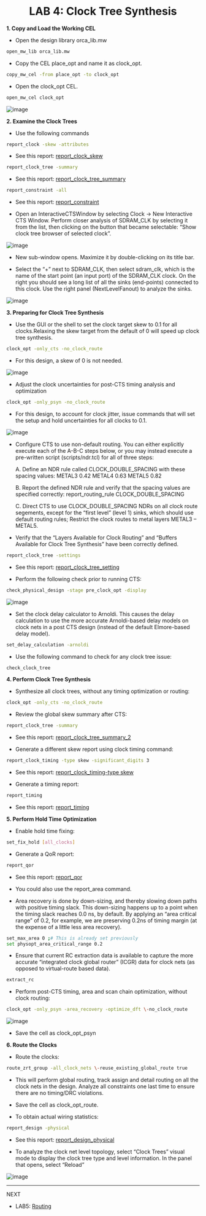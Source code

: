 <div align="center">

<h1>LAB 4: Clock Tree Synthesis</h1>
</div>


**1. Copy and Load the Working CEL** 

- Open the design library orca_lib.mw

```bash
open_mw_lib orca_lib.mw
```

- Copy the CEL place_opt and name it as clock_opt.
```bash
copy_mw_cel -from place_opt -to clock_opt
```


- Open the clock_opt CEL.
```bash
open_mw_cel clock_opt
```


![image](https://github.com/trong420/icc/assets/90754954/f1fa6c2e-0889-490d-a84b-acb67fe1589d)




**2. Examine the Clock Trees** 

- Use the following commands

```bash
report_clock -skew -attributes
```
- See this report: [report_clock_skew](https://github.com/trong420/icc/blob/main/lab4_cts/report-clock-skew.txt)

```bash
report_clock_tree -summary
```
- See this report: [report_clock_tree_summary](https://github.com/trong420/icc/blob/main/lab4_cts/report-clock-tree-summary.txt)

```bash
report_constraint -all
```
- See this report: [report_constraint](https://github.com/trong420/icc/blob/main/lab4_cts/report_constraint.txt)

- Open an InteractiveCTSWindow by selecting Clock -> New Interactive CTS Window. Perform closer analysis of SDRAM_CLK by selecting it from the list, then clicking on the button that became selectable: “Show clock tree browser of selected clock”.

![image](https://github.com/trong420/icc/assets/90754954/c5bc6996-0d95-44f8-a917-30800b14e753)

-  New sub-window opens. Maximize it by double-clicking on its title bar. 

- Select the “+” next to SDRAM_CLK, then select sdram_clk, which is the name of the start point (an input port) of the SDRAM_CLK clock. On the right you should see a long list of all the sinks (end-points) connected to this clock. Use the right panel (NextLevelFanout) to analyze the sinks.

![image](https://github.com/trong420/icc/assets/90754954/c0b3bfb9-29f2-42d9-9258-4b38cefef366)


**3. Preparing for Clock Tree Synthesis** 

- Use the GUI or the shell to set the clock target skew to 0.1 for all clocks.Relaxing the skew target from the default of 0 will speed up clock tree synthesis.

```bash
clock_opt -only_cts -no_clock_route
```
- For this design, a skew of 0 is not needed.
  
![image](https://github.com/trong420/icc/assets/90754954/955702a7-ba88-4e9e-a688-cd282cb1ffa5)

- Adjust the clock uncertainties for post-CTS timing analysis and optimization 

```bash
clock_opt -only_psyn -no_clock_route
```

- For this design, to account for clock jitter, issue commands that will set the setup and hold uncertainties for all clocks to 0.1.

![image](https://github.com/trong420/icc/assets/90754954/ebbb53f1-52d2-4090-bba1-2907ca5ffbb6)

- Configure CTS to use non-default routing. You can either explicitly execute each of the A-B-C steps below, or you may instead execute a pre-written script (scripts/ndr.tcl) for all of three steps: 

  A. Define an NDR rule called CLOCK_DOUBLE_SPACING with these 
spacing values: 
METAL3 0.42 METAL4 0.63 
METAL5 0.82 

  B. Report the defined NDR rule and verify that the spacing values are 
specified correctly: 
report_routing_rule CLOCK_DOUBLE_SPACING 

  C. Direct CTS to use CLOCK_DOUBLE_SPACING NDRs on all clock route segements, except for the “first level” (level 1) sinks, which should use default routing rules; Restrict the clock routes to metal layers METAL3 – METAL5.

- Verify that the “Layers Available for Clock Routing” and “Buffers Available for Clock Tree Synthesis” have been 
correctly defined.

```bash
report_clock_tree -settings
```
- See this report: [report_clock_tree_setting](https://github.com/trong420/icc/blob/main/lab4_cts/report_clock_tree_setting.txt)
  
- Perform the following check prior to running CTS: 

```bash
check_physical_design -stage pre_clock_opt -display
```

![image](https://github.com/trong420/icc/assets/90754954/c80dbb68-5aa5-4140-8494-0be36f2007c0)

- Set the clock delay calculator to Arnoldi. This causes the delay calculation to use the more accurate Arnoldi-based delay models on clock nets in a post CTS design (instead of the default Elmore-based delay model).
```bash
set_delay_calculation -arnoldi 
```


- Use the following command to check for any clock tree issue: 
```bash
check_clock_tree
```


**4. Perform Clock Tree Synthesis**

- Synthesize all clock trees, without any timing optimization or routing: 
```bash
clock_opt -only_cts -no_clock_route 
```

- Review the global skew summary after CTS: 
```bash
report_clock_tree -summary
```
- See this report: [report_clock_tree_summary_2](https://github.com/trong420/icc/blob/main/lab4_cts/report-clock-tree-summary_2.txt)

- Generate a different skew report using clock timing command:
```bash
report_clock_timing -type skew -significant_digits 3
```
- See this report: [report_clock_timing-type skew](https://github.com/trong420/icc/blob/main/lab4_cts/report_clock_timing-type%20skew.txt)

- Generate a timing report: 
```bash
report_timing
```
- See this report: [report_timing](https://github.com/trong420/icc/blob/main/lab4_cts/report_timing.txt)


**5. Perform Hold Time Optimization**

- Enable hold time fixing:
```bash
set_fix_hold [all_clocks] 
```

- Generate a QoR report:
```bash
report_qor
```

- See this report: [report_qor](https://github.com/trong420/icc/blob/main/lab4_cts/report_qor.txt)

- You could also use the report_area command. 

- Area recovery is done by down-sizing, and thereby slowing down paths with positive timing slack. This down-sizing happens up to a point when the timing slack reaches 0.0 ns, by default. By applying an “area critical range” of 0.2, for example, we are preserving 0.2ns of timing margin (at the expense of a little less area recovery).
  
```bash
set_max_area 0 ;# This is already set previously 
set physopt_area_critical_range 0.2
```

- Ensure that current RC extraction data is available to capture the more accurate “integrated clock global router” (ICGR) data for clock nets (as opposed to virtual-route based data). 

```bash
extract_rc
```

- Perform post-CTS timing, area and scan chain optimization, without clock 
routing: 

```bash
clock_opt -only_psyn -area_recovery -optimize_dft \-no_clock_route
```

![image](https://github.com/trong420/icc/assets/90754954/2752ae35-b9fa-49fc-addc-87126178358c)

- Save the cell as clock_opt_psyn
  
  
**6. Route the Clocks**

- Route the clocks: 
```bash
route_zrt_group -all_clock_nets \-reuse_existing_global_route true
```

- This will perform global routing, track assign and detail routing on all the clock nets in the design. Analyze all constraints one last time to ensure there are no timing/DRC violations.

- Save the cell as clock_opt_route.

- To obtain actual wiring statistics:

```bash
report_design -physical
```

- See this report: [report_design_physical](https://github.com/trong420/icc/blob/main/lab4_cts/report_design_physical.txt)

- To analyze the clock net level topology, select “Clock Trees” visual mode to display the clock tree type and level information. In the panel that opens, select “Reload”

![image](https://github.com/trong420/icc/assets/90754954/ff4a49bc-34cf-45c6-b9fc-14111b9828a5)


---
NEXT
- LAB5: [Routing](https://github.com/trong420/icc/tree/main/lab5_route)
